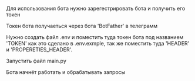 Для использования бота нужно зарегестрировать бота и получить его токен

Токен бота получаеться через бота 'BotFather' в телеграмм 

Нужно создать файл .env и поместить туда токен бота под названием 'TOKEN' как это сделано в
.env.exmple, так же поместить туда 'HEADER' и 'PROPERETIES_HEADER'.

Запустить файл main.py

Бота начнёт работать и обрабатывать запросы